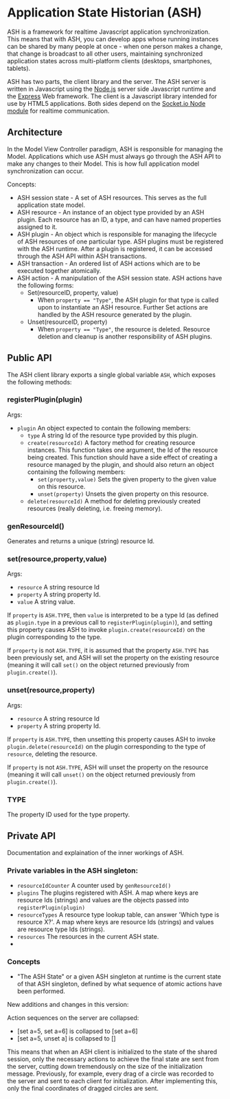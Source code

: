 # Application State Historian (ASH)

ASH is a framework for realtime Javascript application synchronization. This means that with ASH, you can develop apps whose running instances can be shared by many people at once - when one person makes a change, that change is broadcast to all other users, maintaining synchronized application states across multi-platform clients (desktops, smartphones, tablets).

ASH has two parts, the client library and the server. The ASH server is written in Javascript using the [Node.js](http://nodejs.org/) server side Javascript runtime and the [Express](http://expressjs.com/) Web framework. The client is a Javascript library intended for use by HTML5 applications. Both sides depend on the [Socket.io Node module](http://socket.io/ "Socket.io") for realtime communication.

## Architecture
In the Model View Controller paradigm, ASH is responsible for managing the Model. Applications which use ASH must always go through the ASH API to make any changes to their Model. This is how full application model synchronization can occur.

Concepts:
 - ASH session state - A set of ASH resources. This serves as the full application state model.
 - ASH resource - An instance of an object type provided by an ASH plugin. Each resource has an ID, a type, and can have named properties assigned to it.
 - ASH plugin - An object which is responsible for managing the lifecycle of ASH resources of one particular type. ASH plugins must be registered with the ASH runtime. After a plugin is registered, it can be accessed through the ASH API within ASH transactions.
 - ASH transaction - An ordered list of ASH actions which are to be executed together atomically.
 - ASH action - A manipulation of the ASH session state. ASH actions have the following forms:
   - Set(resourceID, property, value)
     - When `property == "Type"`, the ASH plugin for that type is called upon to instantiate an ASH resource. Further Set actions are handled by the ASH resource generated by the plugin.
   - Unset(resourceID, property)
     - When `property == "Type"`, the resource is deleted. Resource deletion and cleanup is another responsibility of  ASH plugins.

## Public API
The ASH client library exports a single global variable `ASH`, which exposes the following methods:
### registerPlugin(plugin)
Args:
- `plugin` An object expected to contain the following members:
    - `type` A string Id of the resource type provided by this plugin.
    - `create(resourceId)` A factory method for creating resource instances. This function takes one argument, the Id of the resource being created. This function should have a side effect of creating a resource managed by the plugin, and should also return an object containing the following members:
        - `set(property,value)` Sets the given property to the given value on this resource.
        - `unset(property)` Unsets the given property on this resource.
    - `delete(resourceId)` A method for deleting previously created resources (really deleting, i.e. freeing memory).

### genResourceId()
Generates and returns a unique (string) resource Id.

### set(resource,property,value)
Args:
 - `resource` A string resource Id
 - `property` A string property Id.
 - `value` A string value.

If `property` is `ASH.TYPE`, then `value` is interpreted to be a type Id (as defined as `plugin.type` in a previous call to `registerPlugin(plugin)`), and setting this property causes ASH to invoke `plugin.create(resourceId)` on the plugin corresponding to the type.

If `property` is not `ASH.TYPE`, it is assumed that the property `ASH.TYPE` has been previously set, and ASH will set the property on the existing resource (meaning it will call `set()` on the object returned previously from `plugin.create()`).

### unset(resource,property)
Args:
 - `resource` A string resource Id
 - `property` A string property Id.

If `property` is `ASH.TYPE`, then unsetting this property causes ASH to invoke `plugin.delete(resourceId)` on the plugin corresponding to the type of `resource`, deleting the resource.

If `property` is not `ASH.TYPE`, ASH will unset the property on the resource (meaning it will call `unset()` on the object returned previously from `plugin.create()`).

### TYPE
The property ID used for the type property.

## Private API
Documentation and explaination of the inner workings of ASH.
### Private variables in the ASH singleton:
 - `resourceIdCounter` A counter used by `genResourceId()`
 - `plugins` The plugins registered with ASH. A map where keys are resource Ids (strings) and values are the objects passed into `registerPlugin(plugin)`
 - `resourceTypes` A resource type lookup table, can answer 'Which type is resource X?'. A map where keys are resource Ids (strings) and values are resource type Ids (strings).
 - `resources` The resources in the current ASH state.
 - 
### Concepts
 - "The ASH State" or a given ASH singleton at runtime is the current state of that ASH singleton, defined by what sequence of atomic actions have been performed.



New additions and changes in this version:

Action sequences on the server are collapsed:
 - [set a=5, set a=6] is collapsed to [set a=6]
 - [set a=5, unset a] is collapsed to []
 
 This means that when an ASH client is initialized to the state of the shared session, only the necessary actions to achieve the final state are sent from the server, cutting down tremendously on the size of the initialization message. Previously, for example, every drag of a circle was recorded to the server and sent to each client for initialization. After implementing this, only the final coordinates of dragged circles are sent.
